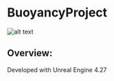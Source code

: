 # BuoyancyProject
![alt text](https://github.com/RodionKovalov/BuoyancyProject/blob/master/Photos/1.gif)
## Overview:
Developed with Unreal Engine 4.27
